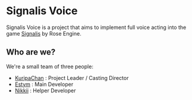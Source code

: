 # Signalis Voice
Signalis Voice is a project that aims to implement full voice acting into the game [Signalis](https://rose-engine.org/signalis/) by Rose Engine.

## Who are we?
We're a small team of three people:
- [KuripaChan](https://twitter.com/KuripaChan) : Project Leader / Casting Director
- [Estym](https://github.com/Estyms) : Main Developer
- [Nikkii](https://github.com/realNikkii) : Helper Developer
